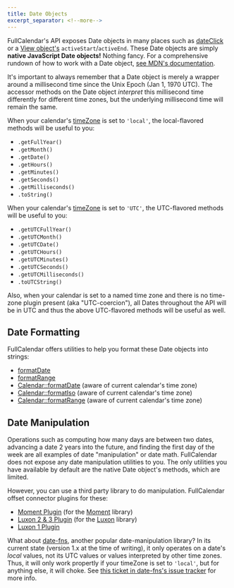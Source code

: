 ```yaml
---
title: Date Objects
excerpt_separator: <!--more-->
---
```


FullCalendar's API exposes Date objects in many places such as [dateClick](dateClick) or a [View object's](view-object) `activeStart`/`activeEnd`.<!--more--> These Date objects are simply **native JavaScript Date objects!** Nothing fancy. For a comprehensive rundown of how to work with a Date object, [see MDN's documentation](https://developer.mozilla.org/en-US/docs/Web/JavaScript/Reference/Global_Objects/Date).

It's important to always remember that a Date object is merely a wrapper around a millisecond time since the Unix Epoch (Jan 1, 1970 UTC). The accessor methods on the Date object *interpret* this millisecond time differently for different time zones, but the underlying millisecond time will remain the same.

When your calendar's [timeZone](timeZone) is set to `'local'`, the local-flavored methods will be useful to you:

- `.getFullYear()`
- `.getMonth()`
- `.getDate()`
- `.getHours()`
- `.getMinutes()`
- `.getSeconds()`
- `.getMilliseconds()`
- `.toString()`

When your calendar's [timeZone](timeZone) is set to `'UTC'`, the UTC-flavored methods will be useful to you:

- `.getUTCFullYear()`
- `.getUTCMonth()`
- `.getUTCDate()`
- `.getUTCHours()`
- `.getUTCMinutes()`
- `.getUTCSeconds()`
- `.getUTCMilliseconds()`
- `.toUTCString()`

Also, when your calendar is set to a named time zone and there is no time-zone plugin present (aka "UTC-coercion"), all Dates throughout the API will be in UTC and thus the above UTC-flavored methods will be useful as well.


## Date Formatting

FullCalendar offers utilities to help you format these Date objects into strings:

- [formatDate](formatDate)
- [formatRange](formatRange)
- [Calendar::formatDate](Calendar-formatDate) (aware of current calendar's time zone)
- [Calendar::formatIso](Calendar-formatIso) (aware of current calendar's time zone)
- [Calendar::formatRange](Calendar-formatRange) (aware of current calendar's time zone)


## Date Manipulation

Operations such as computing how many days are between two dates, advancing a date 2 years into the future, and finding the first day of the week are all examples of date "manipulation" or date math. FullCalendar does not expose any date manipulation utilities to you. The only utilities you have available by default are the native Date object's methods, which are limited.

However, you can use a third party library to do manipulation. FullCalendar offset connector plugins for these:

- [Moment Plugin](moment-plugin) (for the [Moment](https://momentjs.com/) library)
- [Luxon 2 & 3 Plugin](luxon) (for the [Luxon](https://moment.github.io/luxon/) library)
- [Luxon 1 Plugin](luxon1)

What about [date-fns](https://date-fns.org/), another popular date-manipulation library? In its current state (version 1.x at the time of writing), it only operates on a date's *local* values, not its UTC values or values interpreted by other time zones. Thus, it will only work propertly if your timeZone is set to `'local'`, but for anything else, it will choke. See [this ticket in date-fns's issue tracker](https://github.com/date-fns/date-fns/issues/376) for more info.
